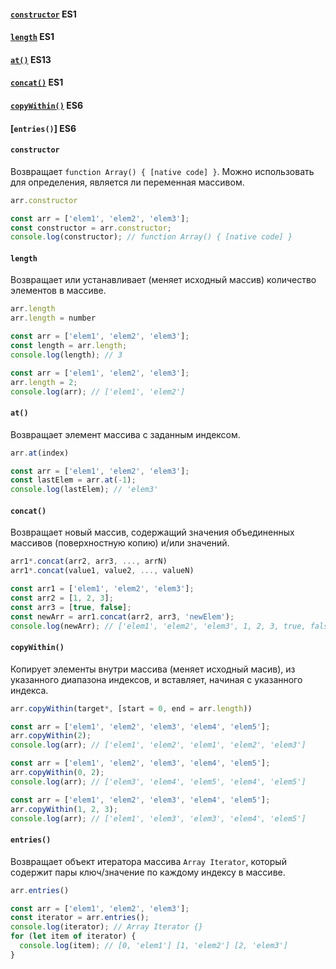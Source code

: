 #### [`constructor`](#constructor) ES1

#### [`length`](#length) ES1

#### [`at()`](#at) ES13

#### [`concat()`](#concat) ES1

#### [`copyWithin()`](#copywithin) ES6

#### [`entries()`] ES6

#### `constructor`
Возвращает `function Array() { [native code] }`. Можно использовать для определения, является ли переменная массивом.
```js
arr.constructor
```
```js
const arr = ['elem1', 'elem2', 'elem3'];
const constructor = arr.constructor;
console.log(constructor); // function Array() { [native code] }
```

#### `length`
Возвращает или устанавливает (меняет исходный массив) количество элементов в массиве.
```js
arr.length
arr.length = number
```
```js
const arr = ['elem1', 'elem2', 'elem3'];
const length = arr.length;
console.log(length); // 3

const arr = ['elem1', 'elem2', 'elem3'];
arr.length = 2;
console.log(arr); // ['elem1', 'elem2']
```

#### `at()`
Возвращает элемент массива с заданным индексом.
```js
arr.at(index)
```
```js
const arr = ['elem1', 'elem2', 'elem3'];
const lastElem = arr.at(-1);
console.log(lastElem); // 'elem3'
```

#### `concat()`
Возвращает новый массив, содержащий значения объединенных массивов (поверхностную копию) и/или значений.
```js
arr1*.concat(arr2, arr3, ..., arrN)
arr1*.concat(value1, value2, ..., valueN)
```
```js
const arr1 = ['elem1', 'elem2', 'elem3'];
const arr2 = [1, 2, 3];
const arr3 = [true, false];
const newArr = arr1.concat(arr2, arr3, 'newElem');
console.log(newArr); // ['elem1', 'elem2', 'elem3', 1, 2, 3, true, false, 'newElem']
```

#### `copyWithin()`
Копирует элементы внутри массива (меняет исходный масив), из указанного диапазона индексов, и вставляет, начиная с указанного индекса.
```js
arr.copyWithin(target*, [start = 0, end = arr.length))
```
```js
const arr = ['elem1', 'elem2', 'elem3', 'elem4', 'elem5'];
arr.copyWithin(2);
console.log(arr); // ['elem1', 'elem2', 'elem1', 'elem2', 'elem3']

const arr = ['elem1', 'elem2', 'elem3', 'elem4', 'elem5'];
arr.copyWithin(0, 2);
console.log(arr); // ['elem3', 'elem4', 'elem5', 'elem4', 'elem5']

const arr = ['elem1', 'elem2', 'elem3', 'elem4', 'elem5'];
arr.copyWithin(1, 2, 3);
console.log(arr); // ['elem1', 'elem3', 'elem3', 'elem4', 'elem5']
```

#### `entries()`
Возвращает объект итератора массива `Array Iterator`, который содержит пары ключ/значение по каждому индексу в массиве.
```js
arr.entries()
```
```js
const arr = ['elem1', 'elem2', 'elem3'];
const iterator = arr.entries();
console.log(iterator); // Array Iterator {}
for (let item of iterator) {
  console.log(item); // [0, 'elem1'] [1, 'elem2'] [2, 'elem3']
}
```
